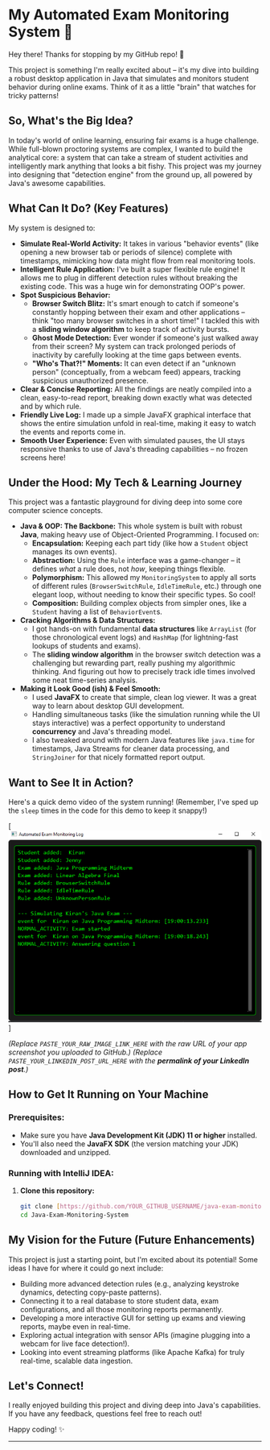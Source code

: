 # My Automated Exam Monitoring System 🚀

Hey there! Thanks for stopping by my GitHub repo! 👋

This project is something I'm really excited about – it's my dive into building a robust desktop application in Java that simulates and monitors student behavior during online exams. Think of it as a little "brain" that watches for tricky patterns!

## So, What's the Big Idea?

In today's world of online learning, ensuring fair exams is a huge challenge. While full-blown proctoring systems are complex, I wanted to build the analytical core: a system that can take a stream of student activities and intelligently mark anything that looks a bit fishy. This project was my journey into designing that "detection engine" from the ground up, all powered by Java's awesome capabilities.

## What Can It Do? (Key Features)

My system is designed to:

* **Simulate Real-World Activity:** It takes in various "behavior events" (like opening a new browser tab or periods of silence) complete with timestamps, mimicking how data might flow from real monitoring tools.
* **Intelligent Rule Application:** I've built a super flexible rule engine! It allows me to plug in different detection rules without breaking the existing code. This was a huge win for demonstrating OOP's power.
* **Spot Suspicious Behavior:**
    * **Browser Switch Blitz:** It's smart enough to catch if someone's constantly hopping between their exam and other applications – think "too many browser switches in a short time!" I tackled this with a **sliding window algorithm** to keep track of activity bursts.
    * **Ghost Mode Detection:** Ever wonder if someone's just walked away from their screen? My system can track prolonged periods of inactivity by carefully looking at the time gaps between events.
    * **"Who's That?!" Moments:** It can even detect if an "unknown person" (conceptually, from a webcam feed) appears, tracking suspicious unauthorized presence.
* **Clear & Concise Reporting:** All the findings are neatly compiled into a clean, easy-to-read report, breaking down exactly what was detected and by which rule.
* **Friendly Live Log:** I made up a simple JavaFX graphical interface that shows the entire simulation unfold in real-time, making it easy to watch the events and reports come in.
* **Smooth User Experience:** Even with simulated pauses, the UI stays responsive thanks to  use of Java's threading capabilities – no frozen screens here!

## Under the Hood: My Tech & Learning Journey

This project was a fantastic playground for diving deep into some core computer science concepts.

* **Java & OOP: The Backbone:** This whole system is built with robust **Java**, making heavy use of Object-Oriented Programming. I focused on:
    * **Encapsulation:** Keeping each part tidy (like how a `Student` object manages its own events).
    * **Abstraction:** Using the `Rule` interface was a game-changer – it defines *what* a rule does, not *how*, keeping things flexible.
    * **Polymorphism:** This allowed my `MonitoringSystem` to apply all sorts of different rules (`BrowserSwitchRule`, `IdleTimeRule`, etc.) through one elegant loop, without needing to know their specific types. So cool!
    * **Composition:** Building complex objects from simpler ones, like a `Student` having a list of `BehaviorEvent`s.
* **Cracking Algorithms & Data Structures:**
    * I got hands-on with fundamental **data structures** like `ArrayList` (for those chronological event logs) and `HashMap` (for lightning-fast lookups of students and exams).
    * The **sliding window algorithm** in the browser switch detection was a challenging but rewarding part, really pushing my algorithmic thinking. And figuring out how to precisely track idle times involved some neat time-series analysis.
* **Making it Look Good (ish) & Feel Smooth:**
    * I used **JavaFX** to create that simple, clean log viewer. It was a great way to learn about desktop GUI development.
    * Handling simultaneous tasks (like the simulation running while the UI stays interactive) was a perfect opportunity to understand **concurrency** and Java's threading model.
    * I also tweaked around with modern Java features like `java.time` for timestamps, Java Streams for cleaner data processing, and `StringJoiner` for that nicely formatted report output.

## Want to See It in Action?

Here's a quick demo video of the system running! (Remember, I've sped up the `sleep` times in the code for this demo to keep it snappy!)

[![My Exam Monitoring System Demo Thumbnail](https://github.com/sanjucoder-96/Java-Exam-Monitoring-System/blob/65d839c11d0884684aecc871fd593b92eae1581e/images/Output.png)]

*(Replace `PASTE_YOUR_RAW_IMAGE_LINK_HERE` with the raw URL of your app screenshot you uploaded to GitHub.)*
*(Replace `PASTE_YOUR_LINKEDIN_POST_URL_HERE` with the **permalink of your LinkedIn post**.)*

## How to Get It Running on Your Machine

### Prerequisites:
* Make sure you have **Java Development Kit (JDK) 11 or higher** installed.
* You'll also need the **JavaFX SDK** (the version matching your JDK) downloaded and unzipped.

### Running with IntelliJ IDEA:
1.  **Clone this repository:**
    ```bash
    git clone [https://github.com/YOUR_GITHUB_USERNAME/java-exam-monitoring-system.git](https://github.com/sanjucoder-96/Java-Exam-Monitoring-System.git)
    cd Java-Exam-Monitoring-System
    ```
    
## My Vision for the Future (Future Enhancements)

This project is just a starting point, but I'm excited about its potential! Some ideas I have for where it could go next include:

* Building more advanced detection rules (e.g., analyzing keystroke dynamics, detecting copy-paste patterns).
* Connecting it to a real database to store student data, exam configurations, and all those monitoring reports permanently.
* Developing a more interactive GUI for setting up exams and viewing reports, maybe even in real-time.
* Exploring actual integration with sensor APIs (imagine plugging into a webcam for live face detection!).
* Looking into event streaming platforms (like Apache Kafka) for truly real-time, scalable data ingestion.

## Let's Connect!

I really enjoyed building this project and diving deep into Java's capabilities. If you have any feedback, questions feel free to reach out!

Happy coding! ✨

---